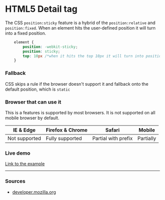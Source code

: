 # HTML5 Detail tag

The CSS `position:sticky` feature is a hybrid of the `position:relative` and `position:fixed`. When an element hits the user-defined position it will turn into a fixed position.

```CSS
    element {
        position: -webkit-sticky;
        position: sticky;
        top: 10px /*when it hits the top 10px it will turn into position fixed*/
    }
```
### Fallback
CSS skips a rule if the browser doesn't support it and fallback onto the default position, which is `static`


### Browser that can use it
This is a features is supported by most browsers. It is not supported on all mobile browser by default.

| IE & Edge             | Firefox & Chrome| Safari             | Mobile      |
|-----------------------|-----------------|--------------------|-------------|
|Not supported          |Fully supported  |Partial with prefix |Partially    |

### Live demo
[Link to the example](https://eltongonc.github.io/browser-technology/feature_detection/sticky-position)

***
### Sources
- [developer.mozilla.org](https://developer.mozilla.org/en-US/docs/Web/CSS/position#Sticky_positioning)
